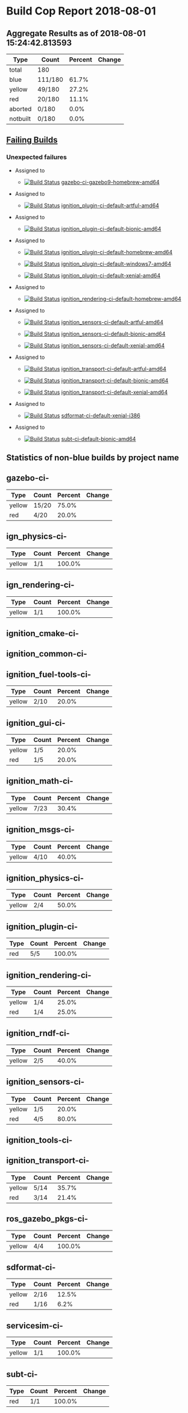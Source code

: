 # Build Cop Report 2018-08-01

## Aggregate Results as of 2018-08-01 15:24:42.813593

| Type | Count | Percent | Change |
|--|--|--|--|
| total | 180 | |  |
| blue | 111/180 | 61.7% |  |
| yellow | 49/180 | 27.2% |  |
| red | 20/180 | 11.1% |  |
| aborted | 0/180 | 0.0% |  |
| notbuilt | 0/180 | 0.0% |  |

## [Failing Builds](https://build.osrfoundation.org/view/main/view/BuildCopFail/)


### Unexpected failures


* Assigned to

    * [![Build Status](https://build.osrfoundation.org/job/gazebo-ci-gazebo9-homebrew-amd64//badge/icon)](https://build.osrfoundation.org/job/gazebo-ci-gazebo9-homebrew-amd64/) [gazebo-ci-gazebo9-homebrew-amd64](https://build.osrfoundation.org/job/gazebo-ci-gazebo9-homebrew-amd64/)


* Assigned to

    * [![Build Status](https://build.osrfoundation.org/job/ignition_plugin-ci-default-artful-amd64//badge/icon)](https://build.osrfoundation.org/job/ignition_plugin-ci-default-artful-amd64/) [ignition_plugin-ci-default-artful-amd64](https://build.osrfoundation.org/job/ignition_plugin-ci-default-artful-amd64/)


* Assigned to

    * [![Build Status](https://build.osrfoundation.org/job/ignition_plugin-ci-default-bionic-amd64//badge/icon)](https://build.osrfoundation.org/job/ignition_plugin-ci-default-bionic-amd64/) [ignition_plugin-ci-default-bionic-amd64](https://build.osrfoundation.org/job/ignition_plugin-ci-default-bionic-amd64/)


* Assigned to

    * [![Build Status](https://build.osrfoundation.org/job/ignition_plugin-ci-default-homebrew-amd64//badge/icon)](https://build.osrfoundation.org/job/ignition_plugin-ci-default-homebrew-amd64/) [ignition_plugin-ci-default-homebrew-amd64](https://build.osrfoundation.org/job/ignition_plugin-ci-default-homebrew-amd64/)

    * [![Build Status](https://build.osrfoundation.org/job/ignition_plugin-ci-default-windows7-amd64//badge/icon)](https://build.osrfoundation.org/job/ignition_plugin-ci-default-windows7-amd64/) [ignition_plugin-ci-default-windows7-amd64](https://build.osrfoundation.org/job/ignition_plugin-ci-default-windows7-amd64/)

    * [![Build Status](https://build.osrfoundation.org/job/ignition_plugin-ci-default-xenial-amd64//badge/icon)](https://build.osrfoundation.org/job/ignition_plugin-ci-default-xenial-amd64/) [ignition_plugin-ci-default-xenial-amd64](https://build.osrfoundation.org/job/ignition_plugin-ci-default-xenial-amd64/)


* Assigned to

    * [![Build Status](https://build.osrfoundation.org/job/ignition_rendering-ci-default-homebrew-amd64//badge/icon)](https://build.osrfoundation.org/job/ignition_rendering-ci-default-homebrew-amd64/) [ignition_rendering-ci-default-homebrew-amd64](https://build.osrfoundation.org/job/ignition_rendering-ci-default-homebrew-amd64/)


* Assigned to

    * [![Build Status](https://build.osrfoundation.org/job/ignition_sensors-ci-default-artful-amd64//badge/icon)](https://build.osrfoundation.org/job/ignition_sensors-ci-default-artful-amd64/) [ignition_sensors-ci-default-artful-amd64](https://build.osrfoundation.org/job/ignition_sensors-ci-default-artful-amd64/)

    * [![Build Status](https://build.osrfoundation.org/job/ignition_sensors-ci-default-bionic-amd64//badge/icon)](https://build.osrfoundation.org/job/ignition_sensors-ci-default-bionic-amd64/) [ignition_sensors-ci-default-bionic-amd64](https://build.osrfoundation.org/job/ignition_sensors-ci-default-bionic-amd64/)

    * [![Build Status](https://build.osrfoundation.org/job/ignition_sensors-ci-default-xenial-amd64//badge/icon)](https://build.osrfoundation.org/job/ignition_sensors-ci-default-xenial-amd64/) [ignition_sensors-ci-default-xenial-amd64](https://build.osrfoundation.org/job/ignition_sensors-ci-default-xenial-amd64/)


* Assigned to

    * [![Build Status](https://build.osrfoundation.org/job/ignition_transport-ci-default-artful-amd64//badge/icon)](https://build.osrfoundation.org/job/ignition_transport-ci-default-artful-amd64/) [ignition_transport-ci-default-artful-amd64](https://build.osrfoundation.org/job/ignition_transport-ci-default-artful-amd64/)

    * [![Build Status](https://build.osrfoundation.org/job/ignition_transport-ci-default-bionic-amd64//badge/icon)](https://build.osrfoundation.org/job/ignition_transport-ci-default-bionic-amd64/) [ignition_transport-ci-default-bionic-amd64](https://build.osrfoundation.org/job/ignition_transport-ci-default-bionic-amd64/)

    * [![Build Status](https://build.osrfoundation.org/job/ignition_transport-ci-default-xenial-amd64//badge/icon)](https://build.osrfoundation.org/job/ignition_transport-ci-default-xenial-amd64/) [ignition_transport-ci-default-xenial-amd64](https://build.osrfoundation.org/job/ignition_transport-ci-default-xenial-amd64/)


* Assigned to

    * [![Build Status](https://build.osrfoundation.org/job/sdformat-ci-default-xenial-i386//badge/icon)](https://build.osrfoundation.org/job/sdformat-ci-default-xenial-i386/) [sdformat-ci-default-xenial-i386](https://build.osrfoundation.org/job/sdformat-ci-default-xenial-i386/)


* Assigned to

    * [![Build Status](https://build.osrfoundation.org/job/subt-ci-default-bionic-amd64//badge/icon)](https://build.osrfoundation.org/job/subt-ci-default-bionic-amd64/) [subt-ci-default-bionic-amd64](https://build.osrfoundation.org/job/subt-ci-default-bionic-amd64/)


## Statistics of non-blue builds by project name


## gazebo-ci-

| Type | Count | Percent | Change |
|--|--|--|--|
| yellow | 15/20 | 75.0% |  |
| red | 4/20 | 20.0% |  |

## ign_physics-ci-

| Type | Count | Percent | Change |
|--|--|--|--|
| yellow | 1/1 | 100.0% |  |

## ign_rendering-ci-

| Type | Count | Percent | Change |
|--|--|--|--|
| yellow | 1/1 | 100.0% |  |

## ignition_cmake-ci-


## ignition_common-ci-


## ignition_fuel-tools-ci-

| Type | Count | Percent | Change |
|--|--|--|--|
| yellow | 2/10 | 20.0% |  |

## ignition_gui-ci-

| Type | Count | Percent | Change |
|--|--|--|--|
| yellow | 1/5 | 20.0% |  |
| red | 1/5 | 20.0% |  |

## ignition_math-ci-

| Type | Count | Percent | Change |
|--|--|--|--|
| yellow | 7/23 | 30.4% |  |

## ignition_msgs-ci-

| Type | Count | Percent | Change |
|--|--|--|--|
| yellow | 4/10 | 40.0% |  |

## ignition_physics-ci-

| Type | Count | Percent | Change |
|--|--|--|--|
| yellow | 2/4 | 50.0% |  |

## ignition_plugin-ci-

| Type | Count | Percent | Change |
|--|--|--|--|
| red | 5/5 | 100.0% |  |

## ignition_rendering-ci-

| Type | Count | Percent | Change |
|--|--|--|--|
| yellow | 1/4 | 25.0% |  |
| red | 1/4 | 25.0% |  |

## ignition_rndf-ci-

| Type | Count | Percent | Change |
|--|--|--|--|
| yellow | 2/5 | 40.0% |  |

## ignition_sensors-ci-

| Type | Count | Percent | Change |
|--|--|--|--|
| yellow | 1/5 | 20.0% |  |
| red | 4/5 | 80.0% |  |

## ignition_tools-ci-


## ignition_transport-ci-

| Type | Count | Percent | Change |
|--|--|--|--|
| yellow | 5/14 | 35.7% |  |
| red | 3/14 | 21.4% |  |

## ros_gazebo_pkgs-ci-

| Type | Count | Percent | Change |
|--|--|--|--|
| yellow | 4/4 | 100.0% |  |

## sdformat-ci-

| Type | Count | Percent | Change |
|--|--|--|--|
| yellow | 2/16 | 12.5% |  |
| red | 1/16 | 6.2% |  |

## servicesim-ci-

| Type | Count | Percent | Change |
|--|--|--|--|
| yellow | 1/1 | 100.0% |  |

## subt-ci-

| Type | Count | Percent | Change |
|--|--|--|--|
| red | 1/1 | 100.0% |  |
